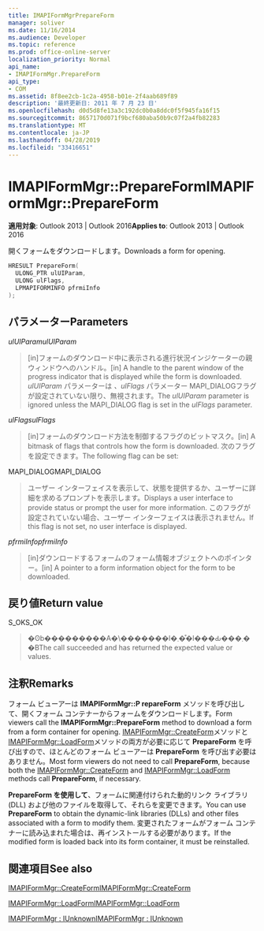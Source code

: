 ```yaml
---
title: IMAPIFormMgrPrepareForm
manager: soliver
ms.date: 11/16/2014
ms.audience: Developer
ms.topic: reference
ms.prod: office-online-server
localization_priority: Normal
api_name:
- IMAPIFormMgr.PrepareForm
api_type:
- COM
ms.assetid: 8f8ee2cb-1c2a-4958-b01e-2f4aab689f89
description: '最終更新日: 2011 年 7 月 23 日'
ms.openlocfilehash: d0d5d8fe13a3c192dc0b0a8ddc0f5f945fa16f15
ms.sourcegitcommit: 8657170d071f9bcf680aba50b9c07f2a4fb82283
ms.translationtype: MT
ms.contentlocale: ja-JP
ms.lasthandoff: 04/28/2019
ms.locfileid: "33416651"
---
```

# <a name="imapiformmgrprepareform"></a><span data-ttu-id="b1ac3-103">IMAPIFormMgr::PrepareForm</span><span class="sxs-lookup"><span data-stu-id="b1ac3-103">IMAPIFormMgr::PrepareForm</span></span>

  
  
<span data-ttu-id="b1ac3-104">**適用対象**: Outlook 2013 | Outlook 2016</span><span class="sxs-lookup"><span data-stu-id="b1ac3-104">**Applies to**: Outlook 2013 | Outlook 2016</span></span> 
  
<span data-ttu-id="b1ac3-105">開くフォームをダウンロードします。</span><span class="sxs-lookup"><span data-stu-id="b1ac3-105">Downloads a form for opening.</span></span>
  
```cpp
HRESULT PrepareForm(
  ULONG_PTR ulUIParam,
  ULONG ulFlags,
  LPMAPIFORMINFO pfrmiInfo
);
```

## <a name="parameters"></a><span data-ttu-id="b1ac3-106">パラメーター</span><span class="sxs-lookup"><span data-stu-id="b1ac3-106">Parameters</span></span>

 <span data-ttu-id="b1ac3-107">_ulUIParam_</span><span class="sxs-lookup"><span data-stu-id="b1ac3-107">_ulUIParam_</span></span>
  
> <span data-ttu-id="b1ac3-108">[in]フォームのダウンロード中に表示される進行状況インジケーターの親ウィンドウへのハンドル。</span><span class="sxs-lookup"><span data-stu-id="b1ac3-108">[in] A handle to the parent window of the progress indicator that is displayed while the form is downloaded.</span></span> <span data-ttu-id="b1ac3-109">_ulUIParam_ パラメーターは _、ulFlags_ パラメーター MAPI_DIALOGフラグが設定されていない限り、無視されます。</span><span class="sxs-lookup"><span data-stu-id="b1ac3-109">The  _ulUIParam_ parameter is ignored unless the MAPI_DIALOG flag is set in the  _ulFlags_ parameter.</span></span> 
    
 <span data-ttu-id="b1ac3-110">_ulFlags_</span><span class="sxs-lookup"><span data-stu-id="b1ac3-110">_ulFlags_</span></span>
  
> <span data-ttu-id="b1ac3-111">[in]フォームのダウンロード方法を制御するフラグのビットマスク。</span><span class="sxs-lookup"><span data-stu-id="b1ac3-111">[in] A bitmask of flags that controls how the form is downloaded.</span></span> <span data-ttu-id="b1ac3-112">次のフラグを設定できます。</span><span class="sxs-lookup"><span data-stu-id="b1ac3-112">The following flag can be set:</span></span>
    
<span data-ttu-id="b1ac3-113">MAPI_DIALOG</span><span class="sxs-lookup"><span data-stu-id="b1ac3-113">MAPI_DIALOG</span></span> 
  
> <span data-ttu-id="b1ac3-114">ユーザー インターフェイスを表示して、状態を提供するか、ユーザーに詳細を求めるプロンプトを表示します。</span><span class="sxs-lookup"><span data-stu-id="b1ac3-114">Displays a user interface to provide status or prompt the user for more information.</span></span> <span data-ttu-id="b1ac3-115">このフラグが設定されていない場合、ユーザー インターフェイスは表示されません。</span><span class="sxs-lookup"><span data-stu-id="b1ac3-115">If this flag is not set, no user interface is displayed.</span></span>
    
 <span data-ttu-id="b1ac3-116">_pfrmiInfo_</span><span class="sxs-lookup"><span data-stu-id="b1ac3-116">_pfrmiInfo_</span></span>
  
> <span data-ttu-id="b1ac3-117">[in]ダウンロードするフォームのフォーム情報オブジェクトへのポインター。</span><span class="sxs-lookup"><span data-stu-id="b1ac3-117">[in] A pointer to a form information object for the form to be downloaded.</span></span>
    
## <a name="return-value"></a><span data-ttu-id="b1ac3-118">戻り値</span><span class="sxs-lookup"><span data-stu-id="b1ac3-118">Return value</span></span>

<span data-ttu-id="b1ac3-119">S_OK</span><span class="sxs-lookup"><span data-stu-id="b1ac3-119">S_OK</span></span> 
  
> <span data-ttu-id="b1ac3-120">�ʘb���������A�\�������l�܂��͒l���Ԃ���܂��B</span><span class="sxs-lookup"><span data-stu-id="b1ac3-120">The call succeeded and has returned the expected value or values.</span></span>
    
## <a name="remarks"></a><span data-ttu-id="b1ac3-121">注釈</span><span class="sxs-lookup"><span data-stu-id="b1ac3-121">Remarks</span></span>

<span data-ttu-id="b1ac3-122">フォーム ビューアーは **IMAPIFormMgr::P repareForm** メソッドを呼び出して、開くフォーム コンテナーからフォームをダウンロードします。</span><span class="sxs-lookup"><span data-stu-id="b1ac3-122">Form viewers call the **IMAPIFormMgr::PrepareForm** method to download a form from a form container for opening.</span></span> <span data-ttu-id="b1ac3-123">[IMAPIFormMgr::CreateForm](imapiformmgr-createform.md)メソッドと [IMAPIFormMgr::LoadForm](imapiformmgr-loadform.md)メソッドの両方が必要に応じて **PrepareForm** を呼び出すので、ほとんどのフォーム ビューアーは **PrepareForm** を呼び出す必要はありません。</span><span class="sxs-lookup"><span data-stu-id="b1ac3-123">Most form viewers do not need to call **PrepareForm**, because both the [IMAPIFormMgr::CreateForm](imapiformmgr-createform.md) and [IMAPIFormMgr::LoadForm](imapiformmgr-loadform.md) methods call **PrepareForm**, if necessary.</span></span> 
  
<span data-ttu-id="b1ac3-124">**PrepareForm を使用して**、フォームに関連付けられた動的リンク ライブラリ (DLL) および他のファイルを取得して、それらを変更できます。</span><span class="sxs-lookup"><span data-stu-id="b1ac3-124">You can use **PrepareForm** to obtain the dynamic-link libraries (DLLs) and other files associated with a form to modify them.</span></span> <span data-ttu-id="b1ac3-125">変更されたフォームがフォーム コンテナーに読み込まれた場合は、再インストールする必要があります。</span><span class="sxs-lookup"><span data-stu-id="b1ac3-125">If the modified form is loaded back into its form container, it must be reinstalled.</span></span> 
  
## <a name="see-also"></a><span data-ttu-id="b1ac3-126">関連項目</span><span class="sxs-lookup"><span data-stu-id="b1ac3-126">See also</span></span>



[<span data-ttu-id="b1ac3-127">IMAPIFormMgr::CreateForm</span><span class="sxs-lookup"><span data-stu-id="b1ac3-127">IMAPIFormMgr::CreateForm</span></span>](imapiformmgr-createform.md)
  
[<span data-ttu-id="b1ac3-128">IMAPIFormMgr::LoadForm</span><span class="sxs-lookup"><span data-stu-id="b1ac3-128">IMAPIFormMgr::LoadForm</span></span>](imapiformmgr-loadform.md)
  
[<span data-ttu-id="b1ac3-129">IMAPIFormMgr : IUnknown</span><span class="sxs-lookup"><span data-stu-id="b1ac3-129">IMAPIFormMgr : IUnknown</span></span>](imapiformmgriunknown.md)

